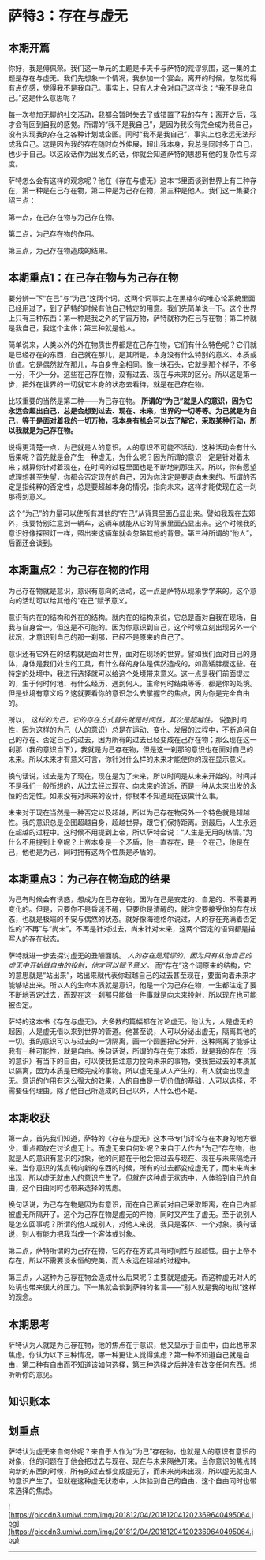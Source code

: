 # 萨特3：存在与虚无

## 本期开篇

你好，我是傅佩荣。我们这一单元的主题是卡夫卡与萨特的荒谬氛围，这一集的主题是存在与虚无。我们先想象一个情况，我参加一个宴会，离开的时候，忽然觉得有点伤感，觉得我不是我自己。事实上，只有人才会对自己这样说：“我不是我自己。”这是什么意思呢？

每一次参加无聊的社交活动，我都会暂时失去了或错置了我的存在；离开之后，我才会有回到自我的感觉。所谓的“我不是我自己”，是因为我没有完全成为我自己，没有实现我的存在之各种计划或企图。同时“我不是我自己”，事实上也永远无法形成我自己。这是因为我的存在随时向外伸展，超出我本身，我总是同时多于自己，也少于自己。以这段话作为出发点的话，你就会知道萨特的思想有他的复杂性与深度。

萨特怎么会有这样的观念呢？他在《存在与虚无》这本书里面谈到世界上有三种存在，第一种是在己存在物，第二种是为己存在物，第三种是他人。我们这一集要介绍三点：

第一点，在己存在物与为己存在物。

第二点，为己存在物的作用。

第三点，为己存在物造成的结果。

## 本期重点1：在己存在物与为己存在物

要分辨一下“在己”与“为己”这两个词，这两个词事实上在黑格尔的唯心论系统里面已经用过了，到了萨特的时候有他自己特定的用意。我们先简单说一下。这个世界上只有三种东西：第一种是我之外的宇宙万物，萨特就称为在己存在物；第二种就是我自己，我这个主体；第三种就是他人。

简单说来，人类以外的外在物质世界都是在己存在物，它们有什么特色呢？它们就是已经存在的东西，自己就在那儿，是其所是，本身没有什么特别的意义、本质或价值。它是偶然就在那儿，与自身完全相同。像一块石头，它就是那个样子，不多一分，不少一分。这些在己存在物，没有过去、现在与未来的区分。所以这是第一步，把外在世界的一切就它本身的状态去看待，就是在己存在物。

比较重要的当然是第二种——为己存在物。 **所谓的“为己”就是人的意识，因为它永远会超出自己，总是会想到过去、现在、未来，世界的一切等等。为己就是为自己，等于是面对着我的一切万物，我本身有机会可以去了解它，采取某种行动，所以我就是为己存在物。**

说得更清楚一点，为己就是人的意识。人的意识不可能不活动，这种活动会有什么后果呢？首先就是会产生一种虚无，为什么呢？因为所谓的意识一定是针对着未来；就算你针对着现在，在时间的过程里面也是不断地刹那生灭。所以，你有愿望或理想甚至失望，你都会否定现在的自己，因为你注定是要走向未来的。所谓的否定是指纯粹的否定性，总是要超越本身的情况，指向未来，这样才能使现在这一刹那得到意义。

这个“为己”的力量可以使所有其他的“在己”从背景里面凸显出来。譬如我现在去郊外，我要特别注意到一辆车，这辆车就能从它的背景里面凸显出来。这个时候我的意识好像探照灯一样，照出来这辆车就会忽略其他的背景。第三种所谓的“他人”，后面还会谈到。

## 本期重点2：为己存在物的作用

为己存在物就是意识，意识有意向的活动，这一点是萨特从现象学学来的。这个意向的活动可以给其他的“在己”赋予意义。

意识有内在的结构和外在的结构。就内在的结构来说，它总是面对自我在现场，自我与自身合一，但这是不可能的。因为你意识到自己，这个时候立刻出现另外一个状况，才意识到自己的那一刹那，已经不是原来的自己了。

意识还有它外在的结构就是面对世界，面对在现场的世界。譬如我们面对自己的身体，身体是我们处世的工具，有什么样的身体是偶然造成的，如高矮胖瘦这些。在特定的处境中，我进行选择就可以给这个处境带来意义。这一点是我们前面提过的，生于何时何地、有什么经历、遇到何人，生命何时结束等等，都是你的处境。但是处境有意义吗？这就要看你的意识怎么去掌握它的焦点，因为你是完全自由的。

所以， *这样的为己，它的存在方式首先就是时间性，其次是超越性。* 说到时间性，因为这样的为己（人的意识）总是在运动、变化、发展的过程中，不断追问自己的存在、否定自己的过去，因为所有的过去已经变成在己存在物；那么现在这一刹那（我的意识当下），我就是为己存在物，但是这一刹那的意识也在面对自己的未来。所以未来才有意义可言，你针对什么样的未来才能使你的现在显示意义。

换句话说，过去是为了现在，现在是为了未来，所以时间是从未来开始的。时间并不是我们一般所想的，从过去经过现在、向未来的流逝，而是一种从未来出发的永恒的否定性。如果没有对未来的设计，你根本不知道现在该做什么事。

未来对于现在当然是一种否定以及超越，所以为己存在物另外一个特色就是超越性。我的意识总是企图超越自身，超越世界，跟它们保持距离。到最后，人生永远在超越的过程中。这时候不用提到上帝，所以萨特会说：“人生是无用的热情。”为什么不用提到上帝呢？上帝本身是一个矛盾，他一直存在，是一个在己，他是在己，他也是为己，同时拥有这两个性质是矛盾的。

## 本期重点3：为己存在物造成的结果

为己有时候会有诱惑，想成为在己存在物，因为在己是安定的、自足的、不需要再变化的。但是，只要你不是昏迷不醒，只要你是清醒的，就注定要接受你的存在状态，也就是极端的不安与偶然的状态。就好像海德格尔说过，人的存在充满着否定性的“不再”与“尚未”。不再是针对过去，尚未针对未来，这两个否定的语词都是描写人的存在状态。

萨特就进一步去探讨虚无的丑陋面貌。 *人的存在是荒谬的，因为只有从他自己的虚无中开始做自由的投射，他才可以赋予意义。* 而“存在”这个词原来的结构，它的意思就是“站出来”，站出来就代表你超越自己的过去甚至现在，要面向着未来才能够站出来。所以人的生命本质就是意识，他是一个为己存在物，一生都注定了要不断地否定过去，而现在这一刹那只能做一件事就是向未来投射，所以现在也可能被否定。

萨特的这本书《存在与虚无》，大多数的篇幅都在讨论虚无。他认为，人是虚无的起因，人是虚无借以来到世界的管道。他甚至说，人可以分泌出虚无，隔离其他的一切。我的意识可以与过去的一切隔离，画一个圆圈把它分开，这种隔离才能够让我有一种可能性，就是自由。换句话说，所谓的存在先于本质，就是我的存在（我的意识）有当下的自由，可以使我把注意力投向未来的事物，使我把过去的本质加以隔离，因为本质是已经完成的事物。所以虚无是从人产生的，有人就会出现虚无。意识的作用有这么强大的效果，人的自由是一切价值的基础，人可以选择，不需要任何理由。除了他自己所造成的自己以外，人什么也不是。

## 本期收获

第一点，首先我们知道，萨特的《存在与虚无》这本书专门讨论存在本身的地方很少，重点都放在讨论虚无上。而虚无来自何处呢？来自于人作为“为己”存在物，也就是人的意识有意识的对象，他的问题在于他会把过去与现在、现在与未来隔绝开来。当你意识的焦点转向新的东西的时候，所有的过去都变成虚无了，而未来尚未出现，所以虚无就由人的意识产生了。但就在这种虚无状态中，人体验到自己的自由，这个自由同时也带来选择的焦虑。

换句话说，为己存在物是因为有意识，而在自己面前对自己采取距离，在自己内部被虚无所隔开了。这个为己存在物是虚无的产物，同时又产生了虚无。至于说别人是怎么回事呢？所谓的他人或别人，对他人来说，我只是客体、一个对象。换句话说，别人有能力把我当成一个客体或对象。

第二点，萨特所谓的为己存在物，它的存在方式具有时间性与超越性。由于上帝不存在，所以不需要谈永恒的完美，而人永远在超越的过程中。

第三点，人这种为己存在物会造成什么后果呢？主要就是虚无。而这种虚无对人的处境也带来很大的压力。下一集就会谈到萨特的名言——“别人就是我的地狱”这样的观念。

## 本期思考

萨特认为人就是为己存在物，他的焦点在于意识，他又显示于自由中，由此也带来焦虑。你认为以下三种情况，哪一种更让人觉得焦虑？第一种不知道自己就是自由，第二种有自由而不知道该如何选择，第三种选择之后并没有改变任何东西。想听听你的意见。

## 知识账本

## 划重点

萨特认为虚无来自何处呢？来自于人作为“为己”存在物，也就是人的意识有意识的对象，他的问题在于他会把过去与现在、现在与未来隔绝开来。当你意识的焦点转向新的东西的时候，所有的过去都变成虚无了，而未来尚未出现，所以虚无就由人的意识产生了。但就在这种虚无状态中，人体验到自己的自由，这个自由同时也带来选择的焦虑。 


![https://piccdn3.umiwi.com/img/201812/04/201812041202369640495064.jpg](https://piccdn3.umiwi.com/img/201812/04/201812041202369640495064.jpg)

---
